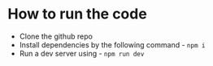 # How to run the code

* Clone the github repo
* Install dependencies by the following command - `npm i`
* Run a dev server using - `npm run dev`
